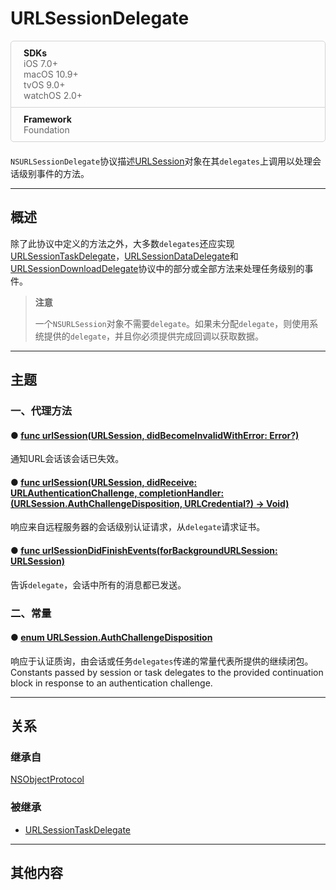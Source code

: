 # URLSessionDelegate

<div style="border:1px solid lightgray;border-radius: 5px;margin-bottom:20px;">
    <div style="padding-left:20px;padding-top:10px;padding-bottom:10px">
        <strong>SDKs</strong>
        <div style="overflow:hidden">
            <div style="float:left;color:#666666;">
                iOS 7.0+
            </div>
        </div>
        <div style="overflow:hidden">
            <div style="float:left;color:#666666;">
                macOS 10.9+
            </div>
        </div>
        <div style="overflow:hidden">
            <div style="float:left;color:#666666;">
                tvOS 9.0+
            </div>
        </div>
        <div style="overflow:hidden">
            <div style="float:left;color:#666666;">
                watchOS 2.0+
            </div>
        </div>
    </div>
    <div style="width: 100%;height:1px;background-color:lightgray;"></div>
    <div style="padding-left:20px;padding-top:10px;padding-bottom:10px">
        <strong>Framework</strong>
        <div style="color:#666666;">
            Foundation
        </div>
    </div>
</div>

`NSURLSessionDelegate`协议描述[URLSession]()对象在其`delegates`上调用以处理会话级别事件的方法。

---
## 概述

除了此协议中定义的方法之外，大多数`delegates`还应实现[URLSessionTaskDelegate](./URLSessionTaskDelegate/)，[URLSessionDataDelegate](./URLSessionDataDelegate/)和[URLSessionDownloadDelegate]()协议中的部分或全部方法来处理任务级别的事件。

> **注意**
> 
> 一个`NSURLSession`对象不需要`delegate`。如果未分配`delegate`，则使用系统提供的`delegate`，并且你必须提供完成回调以获取数据。

---
## 主题

### 一、代理方法

#### ● [func urlSession(URLSession, didBecomeInvalidWithError: Error?)]()

通知URL会话该会话已失效。

#### ● [func urlSession(URLSession, didReceive: URLAuthenticationChallenge, completionHandler: (URLSession.AuthChallengeDisposition, URLCredential?) -> Void)]()

响应来自远程服务器的会话级别认证请求，从`delegate`请求证书。

#### ● [func urlSessionDidFinishEvents(forBackgroundURLSession: URLSession)]()

告诉`delegate`，会话中所有的消息都已发送。

### 二、常量

#### ● [enum URLSession.AuthChallengeDisposition]()

响应于认证质询，由会话或任务`delegates`传递的常量代表所提供的继续闭包。
Constants passed by session or task delegates to the provided continuation block in response to an authentication challenge.

---
## 关系

### 继承自

[NSObjectProtocol]()

### 被继承

* [URLSessionTaskDelegate](../URLSessionTaskDelegate/)

---
## 其他内容